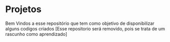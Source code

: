 # Projetos

Bem Vindos a esse repositório que tem como objetivo de disponibilizar alguns codigos criados 
[Esse repositorio será removido, pois se trata de um rascunho como aprendizado]
